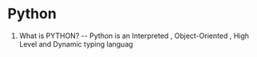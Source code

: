 # Python

1) What is PYTHON?
--  Python is an Interpreted , Object-Oriented , High Level and Dynamic typing languag
